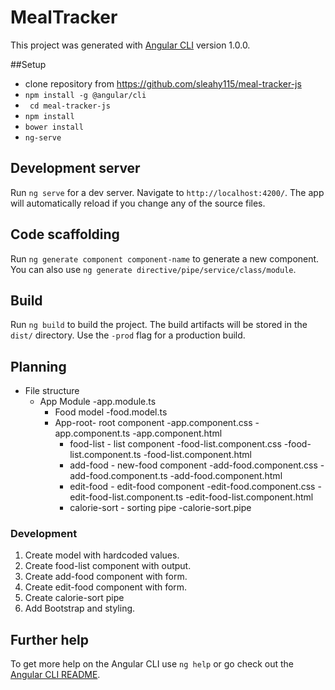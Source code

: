 # MealTracker

This project was generated with [Angular CLI](https://github.com/angular/angular-cli) version 1.0.0.

##Setup
* clone repository from https://github.com/sleahy115/meal-tracker-js
* `npm install -g @angular/cli`
* ` cd meal-tracker-js`
* `npm install`
* `bower install`
* `ng-serve`

## Development server

Run `ng serve` for a dev server. Navigate to `http://localhost:4200/`. The app will automatically reload if you change any of the source files.

## Code scaffolding

Run `ng generate component component-name` to generate a new component. You can also use `ng generate directive/pipe/service/class/module`.

## Build

Run `ng build` to build the project. The build artifacts will be stored in the `dist/` directory. Use the `-prod` flag for a production build.

## Planning

* File structure
  * App Module
  -app.module.ts
    * Food model
    -food.model.ts
    * App-root- root component
    -app.component.css
    -app.component.ts
    -app.component.html
      * food-list - list component
      -food-list.component.css
      -food-list.component.ts
      -food-list.component.html
      * add-food - new-food component
      -add-food.component.css
      -add-food.component.ts
      -add-food.component.html
      * edit-food - edit-food component
      -edit-food.component.css
      -edit-food-list.component.ts
      -edit-food-list.component.html
      * calorie-sort - sorting pipe
      -calorie-sort.pipe

### Development
1. Create model with hardcoded values.
2. Create food-list component with output.
3. Create add-food component with form.
4. Create edit-food component with form.
5. Create calorie-sort pipe
6. Add Bootstrap and styling.


## Further help

To get more help on the Angular CLI use `ng help` or go check out the [Angular CLI README](https://github.com/angular/angular-cli/blob/master/README.md).
